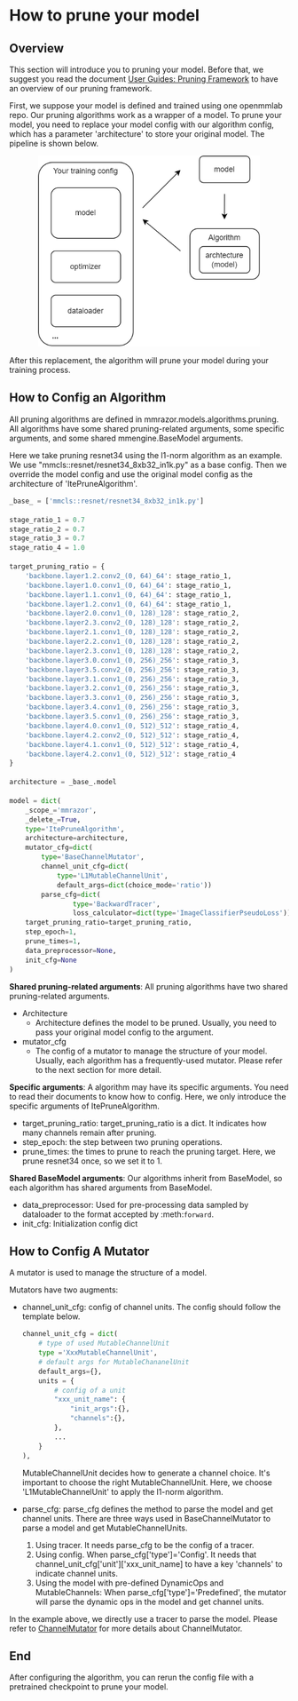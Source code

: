 # How to prune your model

## Overview

This section will introduce you to pruning your model.  Before that, we suggest you read the document [User Guides: Pruning Framework](../../user_guides/pruning_user_guide.md) to have an overview of our pruning framework.

First, we suppose your model is defined and trained using one openmmlab repo.
Our pruning algorithms work as a wrapper of a model. To prune your model, you need to replace your model config with our algorithm config, which has a parameter 'architecture' to store your original model. The pipeline is shown below.

<p align='center'><img src="../../imgs/pruning/draw-config.png" width=400 /></p>

After this replacement, the algorithm will prune your model during your training process.

## How to Config an Algorithm

All pruning algorithms are defined in mmrazor.models.algorithms.pruning. All algorithms have some shared pruning-related arguments, some specific arguments, and some shared mmengine.BaseModel arguments.

Here we take pruning resnet34 using the l1-norm algorithm as an example. We use "mmcls::resnet/resnet34_8xb32_in1k.py" as a base config. Then we override the model config and use the original model config as the architecture of 'ItePruneAlgorithm'.

```python
_base_ = ['mmcls::resnet/resnet34_8xb32_in1k.py']

stage_ratio_1 = 0.7
stage_ratio_2 = 0.7
stage_ratio_3 = 0.7
stage_ratio_4 = 1.0

target_pruning_ratio = {
    'backbone.layer1.2.conv2_(0, 64)_64': stage_ratio_1,
    'backbone.layer1.0.conv1_(0, 64)_64': stage_ratio_1,
    'backbone.layer1.1.conv1_(0, 64)_64': stage_ratio_1,
    'backbone.layer1.2.conv1_(0, 64)_64': stage_ratio_1,
    'backbone.layer2.0.conv1_(0, 128)_128': stage_ratio_2,
    'backbone.layer2.3.conv2_(0, 128)_128': stage_ratio_2,
    'backbone.layer2.1.conv1_(0, 128)_128': stage_ratio_2,
    'backbone.layer2.2.conv1_(0, 128)_128': stage_ratio_2,
    'backbone.layer2.3.conv1_(0, 128)_128': stage_ratio_2,
    'backbone.layer3.0.conv1_(0, 256)_256': stage_ratio_3,
    'backbone.layer3.5.conv2_(0, 256)_256': stage_ratio_3,
    'backbone.layer3.1.conv1_(0, 256)_256': stage_ratio_3,
    'backbone.layer3.2.conv1_(0, 256)_256': stage_ratio_3,
    'backbone.layer3.3.conv1_(0, 256)_256': stage_ratio_3,
    'backbone.layer3.4.conv1_(0, 256)_256': stage_ratio_3,
    'backbone.layer3.5.conv1_(0, 256)_256': stage_ratio_3,
    'backbone.layer4.0.conv1_(0, 512)_512': stage_ratio_4,
    'backbone.layer4.2.conv2_(0, 512)_512': stage_ratio_4,
    'backbone.layer4.1.conv1_(0, 512)_512': stage_ratio_4,
    'backbone.layer4.2.conv1_(0, 512)_512': stage_ratio_4
}

architecture = _base_.model

model = dict(
    _scope_='mmrazor',
    _delete_=True,
    type='ItePruneAlgorithm',
    architecture=architecture,
    mutator_cfg=dict(
        type='BaseChannelMutator',
        channel_unit_cfg=dict(
            type='L1MutableChannelUnit',
            default_args=dict(choice_mode='ratio'))
        parse_cfg=dict(
                type='BackwardTracer',
                loss_calculator=dict(type='ImageClassifierPseudoLoss')),
    target_pruning_ratio=target_pruning_ratio,
    step_epoch=1,
    prune_times=1,
    data_preprocessor=None,
    init_cfg=None
)
```

**Shared pruning-related arguments**: All pruning algorithms have two shared pruning-related arguments.

- Architecture
  - Architecture defines the model to be pruned. Usually, you need to pass your original model config to the argument.
- mutator_cfg
  - The config of a mutator to manage the structure of your model. Usually, each algorithm has a frequently-used mutator. Please refer to the next section for more detail.

**Specific arguments**:
A algorithm may have its specific arguments. You need to read their documents to know how to config. Here, we only introduce the specific arguments of ItePruneAlgorithm.

- target_pruning_ratio: target_pruning_ratio is a dict. It indicates how many channels remain after pruning.
- step_epoch: the step between two pruning operations.
- prune_times: the times to prune to reach the pruning target. Here, we prune resnet34 once, so we set it to 1.

**Shared BaseModel arguments**:
Our algorithms inherit from BaseModel, so each algorithm has shared arguments from BaseModel.

- data_preprocessor:  Used for pre-processing data sampled by dataloader to the format accepted by :meth:`forward`.
- init_cfg: Initialization config dict

## How to Config A Mutator

A mutator is used to manage the structure of a model.

Mutators have two augments:

- channel_unit_cfg: config of channel units. The config should follow the template below.

  ```python
  channel_unit_cfg = dict(
      # type of used MutableChannelUnit
      type ='XxxMutableChannelUnit',
      # default args for MutableChananelUnit
      default_args={},
      units = {
          # config of a unit
          "xxx_unit_name": {
              "init_args":{},
              "channels":{},
          },
          ...
      }
  ),
  ```

  MutableChannelUnit decides how to generate a channel choice. It's important to choose the right MutableChannelUnit. Here, we choose 'L1MutableChannelUnit' to apply the l1-norm algorithm.

- parse_cfg: parse_cfg defines the method to parse the model and get channel units.
  There are three ways used in BaseChannelMutator to parse a model and get MutableChannelUnits.

  1. Using tracer. It needs parse_cfg to be the config of a tracer.
  2. Using config. When parse_cfg\['type'\]='Config'. It needs that channel_unit_cfg\['unit'\]\['xxx_unit_name\] to have a key 'channels' to indicate channel units.
  3. Using the model with pre-defined DynamicOps and MutableChannels: When parse_cfg\['type'\]='Predefined',  the mutator will parse the dynamic ops in the model and get channel units.

In the example above, we directly use a tracer to parse the model. Please refer to [ChannelMutator](../../../../mmrazor/models/mutators/channel_mutator/channel_mutator.ipynb) for more details about ChannelMutator.

## End

After configuring the algorithm, you can rerun the config file with a pretrained checkpoint to prune your model.
